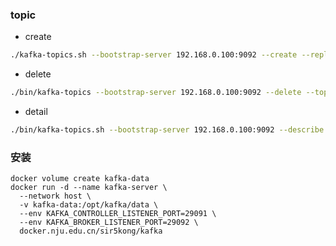 ### topic

* create

```bash
./kafka-topics.sh --bootstrap-server 192.168.0.100:9092 --create --replication-factor 1 --partitions 1 --topic topicName
```

* delete

```bash
./bin/kafka-topics --bootstrap-server 192.168.0.100:9092 --delete --topic topicName
```

* detail

```bash
./bin/kafka-topics.sh --bootstrap-server 192.168.0.100:9092 --describe --topic topicName
```

### 安装

```shell
docker volume create kafka-data
docker run -d --name kafka-server \
  --network host \
  -v kafka-data:/opt/kafka/data \
  --env KAFKA_CONTROLLER_LISTENER_PORT=29091 \
  --env KAFKA_BROKER_LISTENER_PORT=29092 \
  docker.nju.edu.cn/sir5kong/kafka
```
